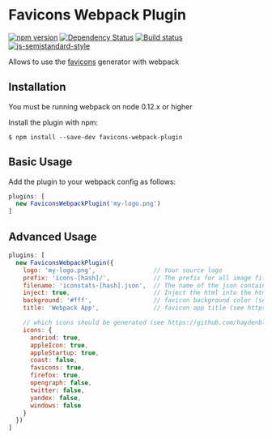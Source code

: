 Favicons Webpack Plugin
========================================
[![npm version](https://badge.fury.io/js/favicons-webpack-plugin.svg)](http://badge.fury.io/js/favicons-webpack-plugin) [![Dependency Status](https://david-dm.org/jantimon/favicons-webpack-plugin.svg)](https://david-dm.org/jantimon/favicons-webpack-plugin) [![Build status](https://travis-ci.org/jantimon/favicons-webpack-plugin.svg)](https://travis-ci.org/jantimon/favicons-webpack-plugin) [![js-semistandard-style](https://img.shields.io/badge/code%20style-semistandard-brightgreen.svg?style=flat-square)](https://github.com/Flet/semistandard)

Allows to use the [favicons](https://github.com/haydenbleasel/favicons) generator with webpack

Installation
------------
You must be running webpack on node 0.12.x or higher

Install the plugin with npm:
```shell
$ npm install --save-dev favicons-webpack-plugin
```

Basic Usage
-----------
Add the plugin to your webpack config as follows:

```javascript
plugins: [
  new FaviconsWebpackPlugin('my-logo.png')
]  
```

Advanced Usage
-----------

```javascript
plugins: [
  new FaviconsWebpackPlugin({
    logo: 'my-logo.png',                // Your source logo
    prefix: 'icons-[hash]/',            // The prefix for all image files (might be a folder or a name)
    filename: 'iconstats-[hash].json',  // The name of the json containing all favicon information
    inject: true,                       // Inject the html into the html-webpack-plugin
    background: '#fff',                 // favicon background color (see https://github.com/haydenbleasel/favicons#usage)
    title: 'Webpack App',               // favicon app title (see https://github.com/haydenbleasel/favicons#usage)

    // which icons should be generated (see https://github.com/haydenbleasel/favicons#usage)
    icons: {
      andriod: true,
      appleIcon: true,
      appleStartup: true,
      coast: false,
      favicons: true,
      firefox: true,
      opengraph: false,
      twitter: false,
      yandex: false,
      windows: false
    }
  })
]  
```
